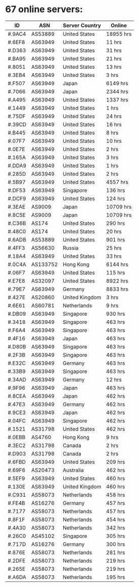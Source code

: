 # 67 online servers:

| ID | ASN | Server Country | Online |
| ------ | ------ | ------ | ------ |
| #.9AC4 | AS53889 | United States | 18955 hrs |
| #.6EF8 | AS63949 | United States | 11 hrs |
| #.D363 | AS63949 | United States | 31 hrs |
| #.BA95 | AS63949 | United States | 21 hrs |
| #.8051 | AS63949 | United States | 13 hrs |
| #.3EB4 | AS63949 | United States | 3 hrs |
| #.F507 | AS63949 | Japan | 6149 hrs |
| #.7066 | AS63949 | Japan | 2344 hrs |
| #.A495 | AS63949 | United States | 1337 hrs |
| #.1449 | AS63949 | United States | 1 hrs |
| #.75DF | AS63949 | United States | 24 hrs |
| #.39CD | AS63949 | United States | 16 hrs |
| #.B445 | AS63949 | United States | 8 hrs |
| #.07F7 | AS63949 | United States | 10 hrs |
| #.0E7E | AS63949 | United States | 2 hrs |
| #.165A | AS63949 | United States | 3 hrs |
| #.DDA9 | AS63949 | United States | 1 hrs |
| #.285D | AS63949 | United States | 2 hrs |
| #.5B97 | AS63949 | United States | 4557 hrs |
| #.DF53 | AS63949 | Singapore | 136 hrs |
| #.DCF9 | AS63949 | United States | 124 hrs |
| #.3EAE | AS9009 | Japan | 10709 hrs |
| #.8C5E | AS9009 | Japan | 10709 hrs |
| #.C36B | AS174 | United States | 290 hrs |
| #.48C0 | AS174 | United States | 20 hrs |
| #.6ADB | AS53889 | United States | 901 hrs |
| #.4FF3 | AS56630 | Russia | 25 hrs |
| #.18A4 | AS63949 | United States | 33 hrs |
| #.0C4A | AS133752 | Hong Kong | 6144 hrs |
| #.06F7 | AS63949 | United States | 115 hrs |
| #.E7E8 | AS32097 | United States | 8922 hrs |
| #.79E7 | AS63949 | Germany | 8833 hrs |
| #.427E | AS20860 | United Kingdom | 3 hrs |
| #.6E61 | AS60781 | Netherlands | 9 hrs |
| #.DB09 | AS63949 | Singapore | 930 hrs |
| #.3418 | AS63949 | Singapore | 463 hrs |
| #.F6A4 | AS63949 | Singapore | 463 hrs |
| #.4F16 | AS63949 | Japan | 463 hrs |
| #.D80B | AS63949 | Singapore | 463 hrs |
| #.2F3B | AS63949 | Singapore | 463 hrs |
| #.E32C | AS63949 | Germany | 463 hrs |
| #.33B9 | AS63949 | Singapore | 463 hrs |
| #.34AD | AS63949 | Germany | 12 hrs |
| #.9F96 | AS63949 | Japan | 463 hrs |
| #.8CEA | AS63949 | Japan | 462 hrs |
| #.47E3 | AS63949 | Germany | 462 hrs |
| #.9CE3 | AS63949 | Japan | 462 hrs |
| #.04FC | AS63949 | Singapore | 462 hrs |
| #.1521 | AS31798 | United States | 462 hrs |
| #.0EBB | AS4760 | Hong Kong | 9 hrs |
| #.3EC2 | AS31798 | Canada | 2 hrs |
| #.D903 | AS31798 | Canada | 2 hrs |
| #.6FBD | AS63949 | United States | 209 hrs |
| #.69F6 | AS20473 | Australia | 462 hrs |
| #.5EF9 | AS63949 | United States | 460 hrs |
| #.130E | AS63949 | United Kingdom | 460 hrs |
| #.C931 | AS58073 | Netherlands | 458 hrs |
| #.FE4B | AS16276 | Germany | 457 hrs |
| #.7177 | AS58073 | Netherlands | 457 hrs |
| #.8F1F | AS58073 | Netherlands | 454 hrs |
| #.4A30 | AS58073 | Netherlands | 342 hrs |
| #.26C0 | AS45102 | Singapore | 305 hrs |
| #.717D | AS16276 | Germany | 300 hrs |
| #.876E | AS58073 | Netherlands | 281 hrs |
| #.2DFE | AS58073 | Netherlands | 219 hrs |
| #.265E | AS58073 | Netherlands | 219 hrs |
| #.A6DA | AS58073 | Netherlands | 195 hrs |

